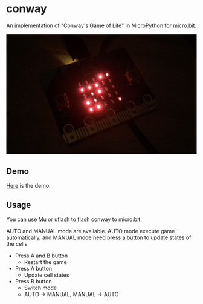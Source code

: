 # conway

An implementation of "Conway's Game of Life" in [MicroPython](https://micropython.org/) for [micro:bit](http://microbit.org/).

![demo](images/demo.png)

## Demo

[Here](https://twitter.com/iizukak/status/1007429297689133056) is the demo.

## Usage 

You can use [Mu](https://codewith.mu/) or [uflash](https://github.com/ntoll/uflash) to flash conway to micro:bit.

AUTO and MANUAL mode are available. AUTO mode execute game automatically, and MANUAL mode need press a button to update states of the cells

- Press A and B button
	- Restart the game
- Press A button
	- Update cell states
- Press B button
	- Switch mode
	- AUTO -> MANUAL, MANUAL -> AUTO
